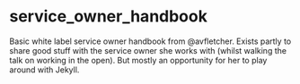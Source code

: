 # service_owner_handbook

Basic white label service owner handbook from @avfletcher.
Exists partly to share good stuff with the service owner she works with (whilst walking the talk on working in the open). 
But mostly an opportunity for her to play around with Jekyll.

